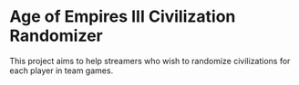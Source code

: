 # Age of Empires III Civilization Randomizer

This project aims to help streamers who wish to randomize civilizations for each player in team games.
